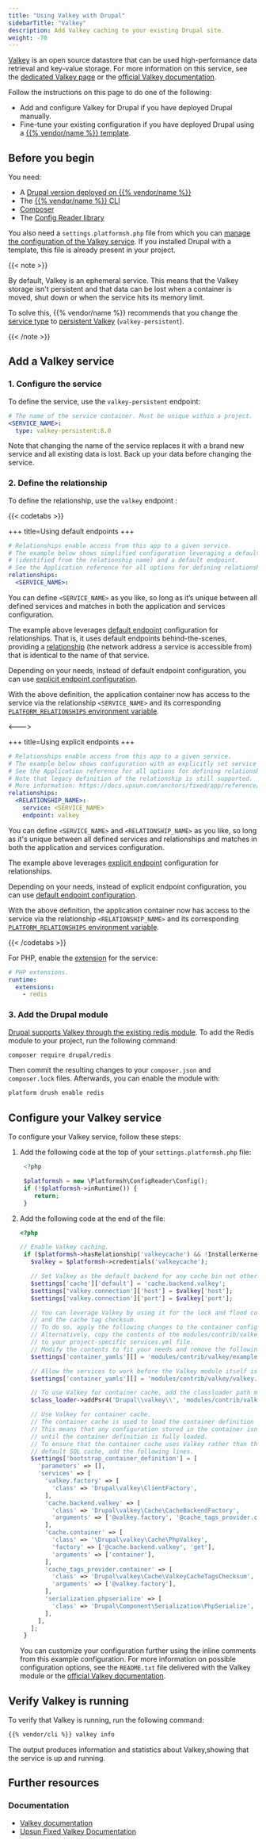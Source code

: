 ```yaml
---
title: "Using Valkey with Drupal"
sidebarTitle: "Valkey"
description: Add Valkey caching to your existing Drupal site.
weight: -70
---
```


[Valkey](https://valkey.io/) is an open source datastore that can be used high-performance data retrieval and key-value storage. For more information on this service, see the [dedicated Valkey page](../../add-services/valkey.md) or the [official Valkey documentation](https://valkey.io/topics/).

Follow the instructions on this page to do one of the following:

- Add and configure Valkey for Drupal if you have deployed Drupal manually.
- Fine-tune your existing configuration if you have deployed Drupal using a [{{% vendor/name %}} template](../../development/templates.md).

## Before you begin

You need:

- A [Drupal version deployed on {{% vendor/name %}}](../drupal/deploy/_index.md)
- The [{{% vendor/name %}} CLI](../../administration/cli/)
- [Composer](https://getcomposer.org/)
- The [Config Reader library](../../guides/drupal/deploy/customize.md#install-the-config-reader)

You also need a `settings.platformsh.php` file from which you can [manage the configuration of the Valkey service](../drupal/deploy/customize.md#settingsphp).
If you installed Drupal with a template, this file is already present in your project.

{{< note >}}

By default, Valkey is an ephemeral service.
This means that the Valkey storage isn't persistent
and that data can be lost when a container is moved, shut down
or when the service hits its memory limit.

To solve this, {{% vendor/name %}} recommends that you change the [service type](../../add-services/valkey.md#service-types)
to [persistent Valkey](../../add-services/valkey.md#persistent-valkey) (`valkey-persistent`).

{{< /note >}}

## Add a Valkey service

### 1. Configure the service

To define the service, use the `valkey-persistent` endpoint:

```yaml {configFile="services"}
# The name of the service container. Must be unique within a project.
<SERVICE_NAME>:
  type: valkey-persistent:8.0
```

Note that changing the name of the service replaces it with a brand new service and all existing data is lost.
Back up your data before changing the service.

### 2. Define the relationship

To define the relationship, use the `valkey` endpoint :

{{< codetabs >}}

+++
title=Using default endpoints
+++

```yaml {configFile="app"}
# Relationships enable access from this app to a given service.
# The example below shows simplified configuration leveraging a default service
# (identified from the relationship name) and a default endpoint.
# See the Application reference for all options for defining relationships and endpoints.
relationships:
  <SERVICE_NAME>:
```

You can define `<SERVICE_NAME>` as you like, so long as it’s unique between all defined services and matches in both the application and services configuration.

The example above leverages [default endpoint](/create-apps/app-reference/single-runtime-image#relationships) configuration for relationships. That is, it uses default endpoints behind-the-scenes, providing a [relationship](/create-apps/app-reference/single-runtime-image#relationships) (the network address a service is accessible from) that is identical to the name of that service.

Depending on your needs, instead of default endpoint configuration, you can use [explicit endpoint configuration](/create-apps/app-reference/single-runtime-image#relationships).

With the above definition, the application container now has access to the service via the relationship `<SERVICE_NAME>` and its corresponding [`PLATFORM_RELATIONSHIPS` environment variable](/development/variables/use-variables#use-provided-variables).

<--->

+++
title=Using explicit endpoints
+++

```yaml {configFile="app"}
# Relationships enable access from this app to a given service.
# The example below shows configuration with an explicitly set service name and endpoint.
# See the Application reference for all options for defining relationships and endpoints.
# Note that legacy definition of the relationship is still supported.
# More information: https://docs.upsun.com/anchors/fixed/app/reference/relationships/
relationships:
  <RELATIONSHIP_NAME>:
    service: <SERVICE_NAME>
    endpoint: valkey
```

You can define ``<SERVICE_NAME>`` and ``<RELATIONSHIP_NAME>`` as you like, so long as it's unique between all defined services and relationships
and matches in both the application and services configuration.

The example above leverages [explicit endpoint](/create-apps/app-reference/single-runtime-image#relationships) configuration for relationships.

Depending on your needs, instead of explicit endpoint configuration,
you can use [default endpoint configuration](/create-apps/app-reference/single-runtime-image#relationships).

With the above definition, the application container now has access to the service via the relationship `<RELATIONSHIP_NAME>` and its corresponding [`PLATFORM_RELATIONSHIPS` environment variable](/development/variables/use-variables.md#use-provided-variables).

{{< /codetabs >}}

For PHP, enable the [extension](/languages/php/extensions) for the service:

```yaml {configFile="app"}
# PHP extensions.
runtime:
  extensions:
    - redis
```

### 3. Add the Drupal module

[Drupal supports Valkey through the existing redis module](https://www.drupal.org/project/redis/issues/3443819). To add
the Redis module to your project, run the following command:

```bash
composer require drupal/redis
```

Then commit the resulting changes to your `composer.json`
and `composer.lock` files. Afterwards, you can enable the module with:

```bash
platform drush enable redis
```

## Configure your Valkey service

To configure your Valkey service, follow these steps:

1. Add the following code at the top of your `settings.platformsh.php` file:

   ```php {location="settings.platformsh.php"}
    <?php

    $platformsh = new \Platformsh\ConfigReader\Config();
    if (!$platformsh->inRuntime()) {
       return;
    }
   ```

2. Add the following code at the end of the file:

   ```php {location="settings.platformsh.php"}
   <?php

   // Enable Valkey caching.
    if ($platformsh->hasRelationship('valkeycache') && !InstallerKernel::installationAttempted() && extension_loaded('valkey')) {
      $valkey = $platformsh->credentials('valkeycache');

      // Set Valkey as the default backend for any cache bin not otherwise specified.
      $settings['cache']['default'] = 'cache.backend.valkey';
      $settings['valkey.connection']['host'] = $valkey['host'];
      $settings['valkey.connection']['port'] = $valkey['port'];

      // You can leverage Valkey by using it for the lock and flood control systems
      // and the cache tag checksum.
      // To do so, apply the following changes to the container configuration.
      // Alternatively, copy the contents of the modules/contrib/valkey/example.services.yml file
      // to your project-specific services.yml file.
      // Modify the contents to fit your needs and remove the following line.
      $settings['container_yamls'][] = 'modules/contrib/valkey/example.services.yml';

      // Allow the services to work before the Valkey module itself is enabled.
      $settings['container_yamls'][] = 'modules/contrib/valkey/valkey.services.yml';

      // To use Valkey for container cache, add the classloader path manually.
      $class_loader->addPsr4('Drupal\\valkey\\', 'modules/contrib/valkey/src');

      // Use Valkey for container cache.
      // The container cache is used to load the container definition itself.
      // This means that any configuration stored in the container isn't available
      // until the container definition is fully loaded.
      // To ensure that the container cache uses Valkey rather than the
      // default SQL cache, add the following lines.
      $settings['bootstrap_container_definition'] = [
        'parameters' => [],
        'services' => [
          'valkey.factory' => [
            'class' => 'Drupal\valkey\ClientFactory',
          ],
          'cache.backend.valkey' => [
            'class' => 'Drupal\valkey\Cache\CacheBackendFactory',
            'arguments' => ['@valkey.factory', '@cache_tags_provider.container', '@serialization.phpserialize'],
          ],
          'cache.container' => [
            'class' => '\Drupal\valkey\Cache\PhpValkey',
            'factory' => ['@cache.backend.valkey', 'get'],
            'arguments' => ['container'],
          ],
          'cache_tags_provider.container' => [
            'class' => 'Drupal\valkey\Cache\ValkeyCacheTagsChecksum',
            'arguments' => ['@valkey.factory'],
          ],
          'serialization.phpserialize' => [
            'class' => 'Drupal\Component\Serialization\PhpSerialize',
          ],
        ],
      ];
    }
   ```

   You can customize your configuration further
   using the inline comments from this example configuration.
   For more information on possible configuration options,
   see the `README.txt` file delivered with the Valkey module
   or the [official Valkey documentation](https://valkey.io/topics/).

## Verify Valkey is running

To verify that Valkey is running, run the following command:

```bash
{{% vendor/cli %}} valkey info
```

The output produces information and statistics about Valkey,showing that the service is up and running.

## Further resources

### Documentation

- [Valkey documentation](https://valkey.io/topics/)
- [Upsun Fixed Valkey Documentation](/add-services/valkey)
